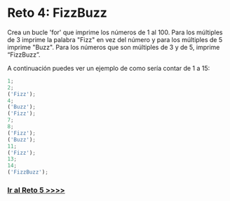 # Reto 4: FizzBuzz

Crea un bucle 'for' que imprime los números de 1 al 100. Para los múltiples de 3 imprime la palabra "Fizz" en vez del número y para los múltiples de 5 imprime "Buzz". Para los números que son múltiples de 3 y de 5, imprime “FizzBuzz”.

A continuación puedes ver un ejemplo de como sería contar de 1 a 15:

```js
1;
2;
('Fizz');
4;
('Buzz');
('Fizz');
7;
8;
('Fizz');
('Buzz');
11;
('Fizz');
13;
14;
('FizzBuzz');
```

### [Ir al Reto 5 >>>>](https://github.com/node-girls/beginners-javascript/blob/master/challenge05.md)
